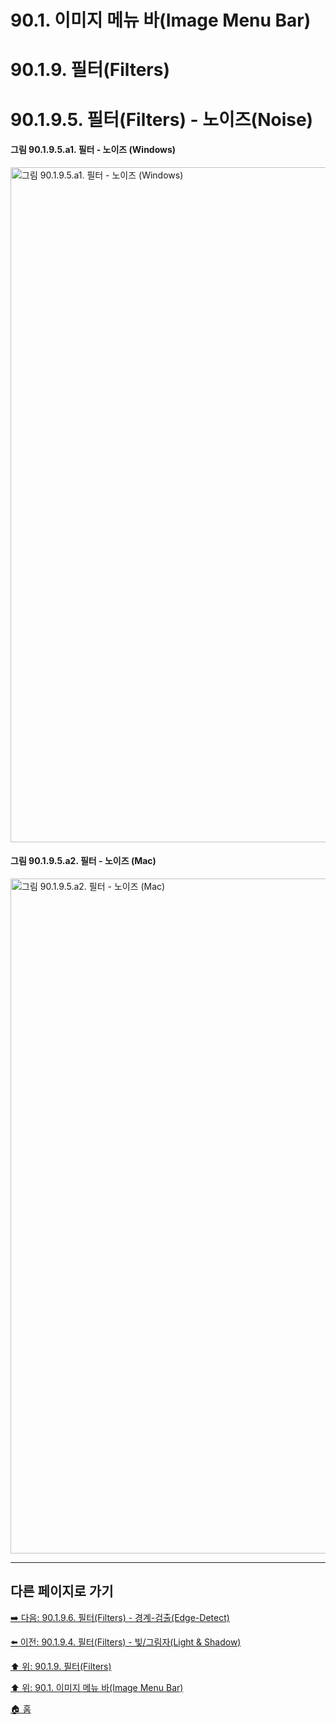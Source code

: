 # 90.1. 이미지 메뉴 바(Image Menu Bar)
# 90.1.9. 필터(Filters)
# 90.1.9.5. 필터(Filters) - 노이즈(Noise)

#### 그림 90.1.9.5.a1. 필터 - 노이즈 (Windows)
<img width="1080" alt="그림 90.1.9.5.a1. 필터 - 노이즈 (Windows)" environment="Windows 10 GIMP 2.10.36" src="https://github.com/wonder13662/gimp/assets/15767104/9091628a-5898-49a9-ad8a-78856324ded9">

#### 그림 90.1.9.5.a2. 필터 - 노이즈 (Mac)
<img width="1080" alt="그림 90.1.9.5.a2. 필터 - 노이즈 (Mac)" environment="MacOS:Sonoma 14.2.1 GIMP 2.10.36" src="https://github.com/wonder13662/gimp/assets/15767104/f5e41713-0856-4cde-a934-641b793be00a">

***

## 다른 페이지로 가기

[➡️ 다음: 90.1.9.6. 필터(Filters) - 경계-검출(Edge-Detect)](./90-01-09-filtersx-06-edge_detect.md)

[⬅️ 이전: 90.1.9.4. 필터(Filters) - 빛/그림자(Light & Shadow)](./90-01-09-filtersx-04-light_n_shadow.md)

[⬆️ 위: 90.1.9. 필터(Filters)](./90-01-09-filters.md)

[⬆️ 위: 90.1. 이미지 메뉴 바(Image Menu Bar)](./90-01-00-image-menu-bar.md)

[🏠 홈](./00-home.md)
